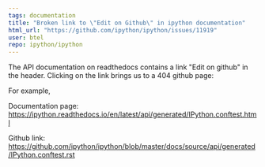 ```yaml
---
tags: documentation
title: "Broken link to \"Edit on Github\" in ipython documentation"
html_url: "https://github.com/ipython/ipython/issues/11919"
user: btel
repo: ipython/ipython
---
```


The API documentation on readthedocs contains a link "Edit on github" in the header. Clicking on the link brings us to a 404 github page:

For example, 

Documentation page:  https://ipython.readthedocs.io/en/latest/api/generated/IPython.conftest.html

Github link: https://github.com/ipython/ipython/blob/master/docs/source/api/generated/IPython.conftest.rst
